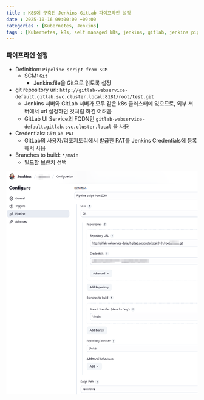 ```yaml
---
title : K8S에 구축된 Jenkins-GitLab 파이프라인 설정
date : 2025-10-16 09:00:00 +09:00
categories : [Kubernetes, Jenkins]
tags : [Kubernetes, k8s, self managed k8s, jenkins, gitlab, jenkins pipeline] #소문자만 가능
---
```


### 파이프라인 설정

- Definition: `Pipeline script from SCM`
    - SCM: `Git`
        - Jenkinsfile을 Git으로 읽도록 설정
- git repository url: `http://gitlab-webservice-default.gitlab.svc.cluster.local:8181/root/test.git`
    - Jenkins 서버와 GitLab 서버가 모두 같은 k8s 클러스터에 있으므로, 외부 서버에서 url 설정하던 것처럼 하긴 어려움
    - GitLab UI Service의 FQDN인 `gitlab-webservice-default.gitlab.svc.cluster.local` 을 사용
- Credentials: `GitLab PAT`
    - GitLab의 사용자/리포지토리에서 발급한 PAT를 Jenkins Credentials에 등록해서 사용
- Branches to build: `*/main`
    - 빌드할 브랜치 선택

![JenkinsK8SPipelineGitLab01.png](/assets/img/kubernetes/JenkinsK8SPipelineGitLab01.png)
